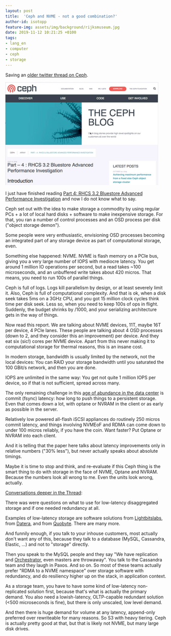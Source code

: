 ```yaml
---
layout: post
title:  'Ceph and NVME - not a good combination?'
author-id: isotopp
feature-img: assets/img/background/rijksmuseum.jpg
date: 2019-11-12 10:21:25 +0100
tags:
- lang_en
- computer
- ceph
- storage
---
```

Saving an [older twitter thread on Ceph](https://twitter.com/isotopp/status/1151013922528534528).

[![](/uploads/ceph-blog.jpg)](https://ceph.com/community/part-4-rhcs-3-2-bluestore-advanced-performance-investigation/)

I just have finished reading 
[Part 4: RHCS 3.2 Bluestore Advanced Performance Investigation](https://ceph.com/community/part-4-rhcs-3-2-bluestore-advanced-performance-investigation/)
and now I do not know what to say.

Ceph set out with the idea to make storage a commodity by using
regular PCs + a lot of local hard disks + software to make
inexpensive storage. For that, you ran a number of control
processes and an OSD process per disk ("object storage demon").

Some people were very enthusiastic, envisioning OSD processes
becoming an integrated part of any storage device as part of
computational storage, even.

Something else happened: NVME. NVME is flash memory on a PCIe
bus, giving you a very large number of IOPS with mediocre
latency. You get around 1 million IO operations per second, but
a read takes ~100 microseconds, and an unbuffered write takes
about 420 micros. That means, you need to run 100s of parallel
things.

Ceph is full of logs. Logs kill parallelism by design, or at
least severely limit it. Also, Ceph is full of computational
complexity. And that is ok, when a disk seek takes 5ms on a 3GHz
CPU, and you got 15 million clock cycles think time per disk
seek. Less so, when you need to keep 100s of ops in flight.
Suddenly, the budget shrinks by /1000, and your serializing
architecture gets in the way of things.

Now read this report. We are talking about NVME devices, 11T,
maybe 16T per device, 4 PCIe lanes. These people are talking
about 4 OSD processes (down to 2, and they consider this an
improvement) per device. And they eat six (sic!) cores per NVME
device. Apart from this never making it to computational storage
for thermal reasons, this is an insane cost.

In modern storage, bandwidth is usually limited by the network,
not the local devices: You can RAID your storage bandwidth until
you saturated the 100 GBit/s network, and then you are done.

IOPS are unlimited in the same way: You get not quite 1 million
IOPS per device, so if that is not sufficient, spread across
many.

The only remaining challenge in this 
[age of abundance in the data center](2017-07-07-the-data-center-in-the-age-of-abundance.md) 
is commit (fsync) latency: how long to push things to a
persistent storage. Even that comes down a lot, with optane or
NVRAM in the client or as early as possible in the server.

Relatively low powered all-flash iSCSI appliances do routinely
250 micros commit latency, and things involving NVMEoF and RDMA
can come down to under 100 micros reliably, if you have the
coin. Want faster? Put Optane or NVRAM into each client.

And it is telling that the paper here talks about latency
improvements only in relative numbers ("30% less"), but never
actually speaks about absolute timings.

Maybe it is time to stop and think, and re-evaluate if this Ceph
thing is the smart thing to do with storage in the face of NVME,
Optane and NVRAM. Because the numbers look all wrong to me. Even
the units look wrong, actually.

[Conversations deeper in the Thread](https://twitter.com/antondollmaier/status/1151022173982724097):

There was were questions on what to use for low-latency
disaggregated storage and if one needed redundancy at all.

Examples of low-latency storage are software solutions from
[Lightbitslabs](http://lightbitslabs.com), from
[Datera](http://datera.com), and from
[Quobyte](http://quobyte.com). There are many more.

And funnily enough, if you talk to your inhouse customers, most
actually don't want any of this, because they talk to a database
(MySQL, Cassandra, Elastic, ...) and not to "storage" directly.

Then you speak to the MySQL people and they say "We have
replication and
[Orchestrator](https://github.com/github/orchestrator), even
masters are throwaway". You talk to the Cassandra team and they
laugh in Paxos. And so on. So most of these teams actually
prefer "RDMA to a NVME namespace" over storage software with
redundancy, and do resiliency higher up on the stack, in
application context.

As a storage team, you have to have some kind of low-latency
non-replicated solution first, because that's what is actually
the primary demand. You also need a lowish-latency, OLTP-capable
redundant solution (<500 microseconds is fine), but there is
only unscaled, low level demand.

And then there is huge demand for volume at any latency,
append-only preferred over rewriteable for many reasons. So S3
with heavy tiering. Ceph is actually pretty good at that, but
that is likely not NVME, but many large disk drives.
